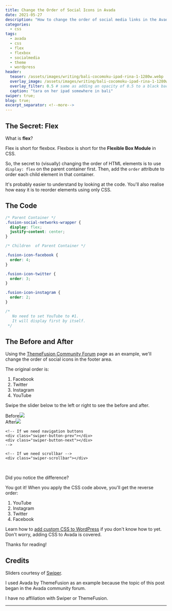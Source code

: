```yaml
---
title: Change the Order of Social Icons in Avada
date: 2021-05-27
description: "How to change the order of social media links in the Avada theme."
categories:
  - css
tags:
  - avada
  - css
  - flex
  - flexbox
  - socialmedia
  - theme
  - wordpress
header:
  teaser: /assets/images/writing/bali-cocomoku-ipad-rina-1-1280w.webp
  overlay_image: /assets/images/writing/bali-cocomoku-ipad-rina-1-1280w.webp
  overlay_filter: 0.5 # same as adding an opacity of 0.5 to a black background
  caption: "tara on her ipad somewhere in bali"
swiper: true;
blog: true;
excerpt_separator: <!--more-->
---
```

## The Secret: Flex

What is **flex**?

Flex is short for flexbox. Flexbox is short for the **Flexible Box Module** in CSS.
<!--more-->

So, the secret to (visually) changing the order of HTML elements is to use `display: flex` on the parent container first. Then, add the `order` attribute to order each child element in that container.

It's probably easier to understand by looking at the code. You'll also realise how easy it is to reorder elements using only CSS.

## The Code

```css
/* Parent Container */
.fusion-social-networks-wrapper {
  display: flex;
  justify-content: center;
}

/* Children  of Parent Container */

.fusion-icon-facebook {
  order: 4;
}

.fusion-icon-twitter {
  order: 3;
}

.fusion-icon-instagram {
  order: 2;
}

/* 
   No need to set YouTube to #1. 
   It will display first by itself. 
 */

```

## The Before and After

Using the [ThemeFusion Community Forum](https://theme-fusion.com/community-forum/) page as an example, we'll change the order of social icons in the footer area.

The original order is:

1. Facebook
2. Twitter
3. Instagram
4. YouTube

Swipe the slider below to the left or right to see the before and after.

<!-- Slider main container -->
<div class="swiper-container">
    <!-- Additional required wrapper -->
    <div class="swiper-wrapper">
        <!-- Slides -->
        <div class="swiper-slide">Before<img src="/assets/images/blog/theme-fusion-socials-before.webp"></div>
        <div class="swiper-slide">After<img src="/assets/images/blog/theme-fusion-socials-after.webp"></div>
    </div>
    <!-- If we need pagination -->
    <div class="swiper-pagination"></div>

    <!-- If we need navigation buttons
    <div class="swiper-button-prev"></div>
    <div class="swiper-button-next"></div>
    -->

    <!-- If we need scrollbar -->
    <div class="swiper-scrollbar"></div>
</div>

<br>

Did you notice the difference?

You got it! When you apply the CSS code above, you'll get the reverse order:

1. YouTube
2. Instagram
3. Twitter
4. Facebook

Learn how to [add custom CSS to WordPress](https://theme-fusion.com/community-forum/) if you don't know how to yet. Don't worry, adding CSS to Avada is covered.

Thanks for reading!

## Credits

Sliders courtesy of [Swiper](https://swiperjs.com/).

I used Avada by ThemeFusion as an example because the topic of this post began in the Avada community forum.

I have no affiliation with Swiper or ThemeFusion.

---